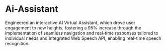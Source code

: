 # Ai-Assistant
Engineered an interactive AI Virtual Assistant, which drove user engagement to new heights, fostering a 95% increase  through the implementation of seamless navigation and real-time responses tailored to individual needs and Integrated Web Speech API, enabling real-time speech recognition.

